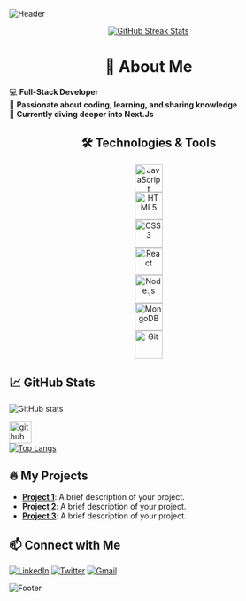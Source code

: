 <!-- Header -->
![Header](https://scontent.xx.fbcdn.net/v/t1.15752-9/448807327_1943378422790961_2583258915239421780_n.png?_nc_cat=101&ccb=1-7&_nc_sid=0024fc&_nc_eui2=AeHBlejKiwm7TjEO8MxFYO8S1vq3j-pxIDvW-reP6nEgO2_PnyoOyvyUo6puZwJM_vMUHqHj_4codYXY6diMcNRL&_nc_ohc=O0BiNm5UOxcQ7kNvgGc1LjG&_nc_ad=z-m&_nc_cid=0&_nc_ht=scontent.xx&oh=03_Q7cD1QH2cD363T4E1W_mCG28eNiTzwhBdaAfrI76XrcTk0ReVg&oe=66AB2B68)

<div align="center">
  <a href="https://git.io/streak-stats">
    <img src="https://github-readme-streak-stats.herokuapp.com/?user=umayermdemon&theme=radical" alt="GitHub Streak Stats">
  </a>
</div>

<div >
  <h1 align="center">🚀 About Me</h1>
  <ul style="list-style: none; padding: 0;">
    <li>💻 <strong>Full-Stack Developer</strong></li>
    <li>🌟 <strong>Passionate about coding, learning, and sharing knowledge</strong></li>
    <li>🌱 <strong>Currently diving deeper into Next.Js</strong></li>
  </ul>
</div>

<div align="center">
  <h2>🛠️ Technologies & Tools</h2>
</div>

<div style=" text-align: center;">
  <div><img src="https://img.shields.io/badge/-000?style=flat&logo=JavaScript&logoColor=F7DF1E" alt="JavaScript" style="width: 50px;"></div>
  <div><img src="https://img.shields.io/badge/-000?style=flat&logo=HTML5&logoColor=E34F26" alt="HTML5" style="width: 50px;"></div>
  <div><img src="https://img.shields.io/badge/-000?style=flat&logo=CSS3&logoColor=1572B6" alt="CSS3" style="width: 50px;"></div>
  <div><img src="https://img.shields.io/badge/-000?style=flat&logo=React&logoColor=61DAFB" alt="React" style="width: 50px;"></div>
  <div><img src="https://img.shields.io/badge/-000?style=flat&logo=Node.js&logoColor=339933" alt="Node.js" style="width: 50px;"></div>
  <div><img src="https://img.shields.io/badge/-000?style=flat&logo=MongoDB&logoColor=47A248" alt="MongoDB" style="width: 50px;"></div>
  <div><img src="https://img.shields.io/badge/-000?style=flat&logo=Git&logoColor=F05032" alt="Git" style="width: 50px;"></div>
</div>



## 📈 GitHub Stats
![GitHub stats](https://github-readme-stats.vercel.app/api?username=umayermdemon&show_icons=true)  

[<img src='https://cdn.jsdelivr.net/npm/simple-icons@3.0.1/icons/github.svg' alt='github' height='40'>](https://github.com/umayermdemon)  
[![Top Langs](https://github-readme-stats.vercel.app/api/top-langs/?username=umayermdemon)](https://github.com/anuraghazra/github-readme-stats)


## 🔥 My Projects
- [**Project 1**](https://github.com/umayermdemon/swift-parcel-client): A brief description of your project.
- [**Project 2**](https://github.com/umayermdemon/artistry-avenue-client): A brief description of your project.
- [**Project 3**](https://github.com/umayermdemon/electro-care-client): A brief description of your project.

## 📫 Connect with Me
[![LinkedIn](https://img.shields.io/badge/LinkedIn-blue?style=flat&logo=linkedin)](https://www.linkedin.com/in/md-emon-miah-3579a621b)
[![Twitter](https://img.shields.io/badge/Twitter-blue?style=flat&logo=twitter)](https://x.com/umayermdemon)
[![Gmail](https://img.shields.io/badge/Gmail-red?style=flat&logo=gmail)](mailto:mamudmdemon@gmail.com)

<!-- Footer -->
![Footer](https://your-image-url.com/footer.png)
